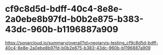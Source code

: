 # cf9c8d5d-bdff-40c4-8e8e-2a0ebe8b97fd-b0b2e875-b383-43dc-960b-b1196887a909
https://sonarcloud.io/summary/overall?id=neojarvis-testing_cf9c8d5d-bdff-40c4-8e8e-2a0ebe8b97fd-b0b2e875-b383-43dc-960b-b1196887a909
